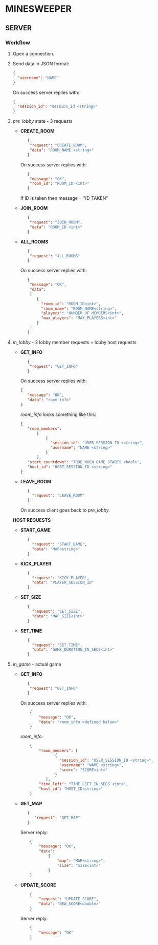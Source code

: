 # MINESWEEPER 

## SERVER

### Workflow

1. Open a connection.

2. Send data in JSON format: 
    ```json
    {
      "username": "NAME"
    }
    ```
    
    On success server replies with: 
    
    ```json
    {
      "session_id": "session_id <string>"
    }
    ```
   
3. *pre_lobby* state - 3 requests
    - **CREATE_ROOM**
        ```json
           {
            "request": "CREATE_ROOM",
            "data": "ROOM_NAME <string>"
           }
        ``` 
        On success server replies with:
        ```json
           {
            "message": "OK",
            "room_id": "ROOM_ID <int>"
           }
        ``` 
        If ID is taken then message = "ID_TAKEN"
       
    - **JOIN_ROOM**
        ```json
           {
            "request": "JOIN_ROOM",
            "data": "ROOM_ID <int>"
           }
        ``` 
   - **ALL_ROOMS**
        ```json
           {
            "request": "ALL_ROOMS"
           }
        ```    
       On success server replies with:
        ```json
           {
            "message": "OK",
            "data": 
            [
               {
                 "room_id": "ROOM_ID<int>",
                 "room_name": "ROOM_NAME<string>",
                 "players": "NUMBER_OF_MEMBERS<int>",
                 "max_players": "MAX_PLAYERS<int>"
               }   
            ]
           }
        ```    

4. *in_lobby* - 2 lobby member requests + lobby host requests
    - **GET_INFO**
        ```json
           {
            "request": "GET_INFO"
           }    
        ```
        On success server replies with:
        ```json
        {
           "message": "OK", 
           "data": "room_info"
        }
        ```
        *room_info* looks something like this:
        ```json
        {
           "room_members": 
               [
                   {
                     "session_id": "USER_SESSION_ID <string>", 
                     "username": "NAME <string>"
                   }
               ], 
           "start_countdown": "TRUE_WHEN_GAME_STARTS <bool>", 
           "host_id": "HOST_SESSION_ID <string>"
        }
        ```
   
   - **LEAVE_ROOM**
        ```json
           {
             "request": "LEAVE_ROOM"
           }    
        ```
       On success client goes back to *pre_lobby*.
   
   **HOST REQUESTS**
   - **START_GAME**
        ```json
           {
             "request": "START_GAME",
             "data": "MAP<string>"
           }    
        ```

   - **KICK_PLAYER**
        ```json
           {
             "request": "KICK_PLAYER",
             "data": "PLAYER_SESSION_ID"
           }    
        ```
   
   - **SET_SIZE**
        ```json
           {
             "request": "SET_SIZE",
             "data": "MAP_SIZE<int>"
           }    
        ```
   - **SET_TIME**
        ```json
           {
             "request": "SET_TIME",
             "data": "GAME_DURATION_IN_SECS<int>"
           }    
        ```
      
5. *in_game* - actual game
    - **GET_INFO**
        ```json
           {
            "request": "GET_INFO"
           }    
        ```
        On success server replies with:
        ```json
            {
                "message": "OK", 
                "data": "room_info <defined below>"
            }
        ```
        *room_info*:
        ```json
            {
                "room_members": [
                       {
                         "session_id": "USER_SESSION_ID <string>", 
                         "username": "NAME <string>",
                         "score": "SCORE<int>"
                       }
                   ], 
                "time_left": "TIME_LEFT_IN_SECS <int>", 
                "host_id": "HOST_ID<string>"
            }
        ```
    - **GET_MAP**
        ```json
           {
              "request": "GET_MAP"
           }    
        ```    
        Server reply:
        ```json
            {
                "message": "OK", 
                "data": 
                    {
                        "map": "MAP<string>", 
                        "size": "SIZE<int>"
                    }
            }
        ```
    - **UPDATE_SCORE**
        ```json
            {
                "request": "UPDATE_SCORE", 
                "data": "NEW_SCORE<double>"
            }
        ```
        Server reply:
        ```json
            {
                "message": "OK"
            }
        ```
